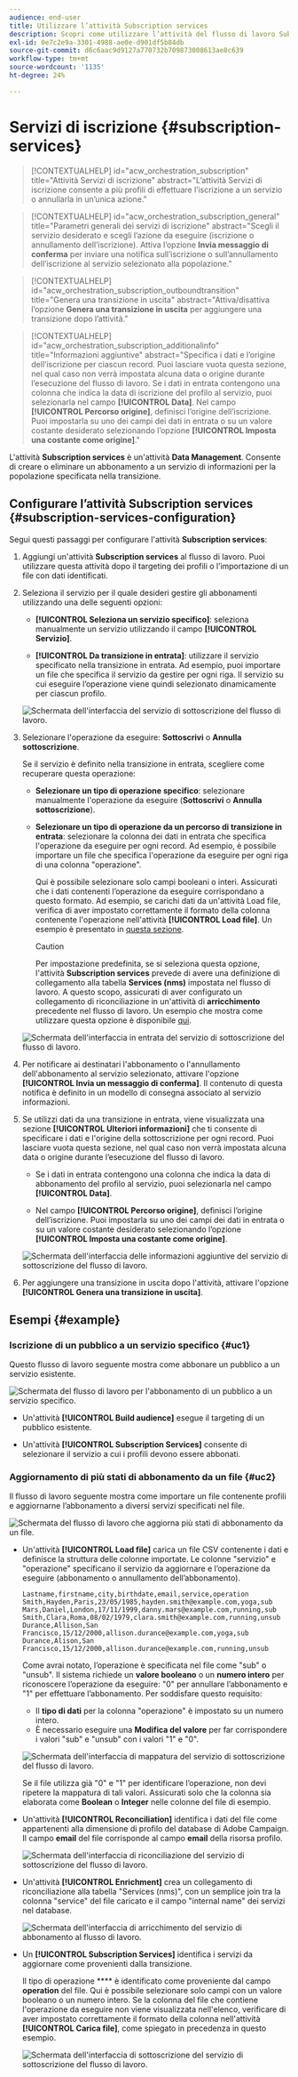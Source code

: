 ```yaml
---
audience: end-user
title: Utilizzare l’attività Subscription services
description: Scopri come utilizzare l’attività del flusso di lavoro Subscription services
exl-id: 0e7c2e9a-3301-4988-ae0e-d901df5b84db
source-git-commit: d6c6aac9d9127a770732b709873008613ae8c639
workflow-type: tm+mt
source-wordcount: '1135'
ht-degree: 24%

---
```


# Servizi di iscrizione {#subscription-services}

>[!CONTEXTUALHELP]
>id="acw_orchestration_subscription"
>title="Attività Servizi di iscrizione"
>abstract="L’attività Servizi di iscrizione consente a più profili di effettuare l’iscrizione a un servizio o annullarla in un’unica azione."

>[!CONTEXTUALHELP]
>id="acw_orchestration_subscription_general"
>title="Parametri generali dei servizi di iscrizione"
>abstract="Scegli il servizio desiderato e scegli l’azione da eseguire (iscrizione o annullamento dell’iscrizione). Attiva l’opzione **Invia messaggio di conferma** per inviare una notifica sull’iscrizione o sull’annullamento dell’iscrizione al servizio selezionato alla popolazione."

>[!CONTEXTUALHELP]
>id="acw_orchestration_subscription_outboundtransition"
>title="Genera una transizione in uscita"
>abstract="Attiva/disattiva l’opzione **Genera una transizione in uscita** per aggiungere una transizione dopo l’attività."

>[!CONTEXTUALHELP]
>id="acw_orchestration_subscription_additionalinfo"
>title="Informazioni aggiuntive"
>abstract="Specifica i dati e l’origine dell’iscrizione per ciascun record. Puoi lasciare vuota questa sezione, nel qual caso non verrà impostata alcuna data o origine durante l’esecuzione del flusso di lavoro. Se i dati in entrata contengono una colonna che indica la data di iscrizione del profilo al servizio, puoi selezionarla nel campo **[!UICONTROL Data]**. Nel campo **[!UICONTROL Percorso origine]**, definisci l’origine dell’iscrizione. Puoi impostarla su uno dei campi dei dati in entrata o su un valore costante desiderato selezionando l’opzione **[!UICONTROL Imposta una costante come origine]**."

L&#39;attività **Subscription services** è un&#39;attività **Data Management**. Consente di creare o eliminare un abbonamento a un servizio di informazioni per la popolazione specificata nella transizione.

## Configurare l’attività Subscription services {#subscription-services-configuration}

Segui questi passaggi per configurare l&#39;attività **Subscription services**:

1. Aggiungi un&#39;attività **Subscription services** al flusso di lavoro. Puoi utilizzare questa attività dopo il targeting dei profili o l’importazione di un file con dati identificati.

1. Seleziona il servizio per il quale desideri gestire gli abbonamenti utilizzando una delle seguenti opzioni:

   * **[!UICONTROL Seleziona un servizio specifico]**: seleziona manualmente un servizio utilizzando il campo **[!UICONTROL Servizio]**.

   * **[!UICONTROL Da transizione in entrata]**: utilizzare il servizio specificato nella transizione in entrata. Ad esempio, puoi importare un file che specifica il servizio da gestire per ogni riga. Il servizio su cui eseguire l’operazione viene quindi selezionato dinamicamente per ciascun profilo.

   ![Schermata dell&#39;interfaccia del servizio di sottoscrizione del flusso di lavoro.](../assets/workflow-subscription-service.png)

1. Selezionare l&#39;operazione da eseguire: **Sottoscrivi** o **Annulla sottoscrizione**.

   Se il servizio è definito nella transizione in entrata, scegliere come recuperare questa operazione:

   * **Selezionare un tipo di operazione specifico**: selezionare manualmente l&#39;operazione da eseguire (**Sottoscrivi** o **Annulla sottoscrizione**).

   * **Selezionare un tipo di operazione da un percorso di transizione in entrata**: selezionare la colonna dei dati in entrata che specifica l&#39;operazione da eseguire per ogni record. Ad esempio, è possibile importare un file che specifica l&#39;operazione da eseguire per ogni riga di una colonna &quot;operazione&quot;.

     Qui è possibile selezionare solo campi booleani o interi. Assicurati che i dati contenenti l’operazione da eseguire corrispondano a questo formato. Ad esempio, se carichi dati da un&#39;attività Load file, verifica di aver impostato correttamente il formato della colonna contenente l&#39;operazione nell&#39;attività **[!UICONTROL Load file]**. Un esempio è presentato in [questa sezione](#uc2).

     >[!CAUTION]
     >
     >Per impostazione predefinita, se si seleziona questa opzione, l&#39;attività **Subscription services** prevede di avere una definizione di collegamento alla tabella **Services (nms)** impostata nel flusso di lavoro. A questo scopo, assicurati di aver configurato un collegamento di riconciliazione in un&#39;attività di **arricchimento** precedente nel flusso di lavoro. Un esempio che mostra come utilizzare questa opzione è disponibile [qui](#uc2).

   ![Schermata dell&#39;interfaccia in entrata del servizio di sottoscrizione del flusso di lavoro.](../assets/workflow-subscription-service-inbound.png)

1. Per notificare ai destinatari l&#39;abbonamento o l&#39;annullamento dell&#39;abbonamento al servizio selezionato, attivare l&#39;opzione **[!UICONTROL Invia un messaggio di conferma]**. Il contenuto di questa notifica è definito in un modello di consegna associato al servizio informazioni.

1. Se utilizzi dati da una transizione in entrata, viene visualizzata una sezione **[!UICONTROL Ulteriori informazioni]** che ti consente di specificare i dati e l&#39;origine della sottoscrizione per ogni record. Puoi lasciare vuota questa sezione, nel qual caso non verrà impostata alcuna data o origine durante l’esecuzione del flusso di lavoro.

   * Se i dati in entrata contengono una colonna che indica la data di abbonamento del profilo al servizio, puoi selezionarla nel campo **[!UICONTROL Data]**.

   * Nel campo **[!UICONTROL Percorso origine]**, definisci l’origine dell’iscrizione. Puoi impostarla su uno dei campi dei dati in entrata o su un valore costante desiderato selezionando l’opzione **[!UICONTROL Imposta una costante come origine]**.

   ![Schermata dell&#39;interfaccia delle informazioni aggiuntive del servizio di sottoscrizione del flusso di lavoro.](../assets/workflow-subscription-service-additional.png)

1. Per aggiungere una transizione in uscita dopo l&#39;attività, attivare l&#39;opzione **[!UICONTROL Genera una transizione in uscita]**.

## Esempi {#example}

### Iscrizione di un pubblico a un servizio specifico {#uc1}

Questo flusso di lavoro seguente mostra come abbonare un pubblico a un servizio esistente.

![Schermata del flusso di lavoro per l&#39;abbonamento di un pubblico a un servizio specifico.](../assets/workflow-subscription-service-uc1.png)

* Un&#39;attività **[!UICONTROL Build audience]** esegue il targeting di un pubblico esistente.

* Un&#39;attività **[!UICONTROL Subscription Services]** consente di selezionare il servizio a cui i profili devono essere abbonati.

### Aggiornamento di più stati di abbonamento da un file {#uc2}

Il flusso di lavoro seguente mostra come importare un file contenente profili e aggiornarne l’abbonamento a diversi servizi specificati nel file.

![Schermata del flusso di lavoro che aggiorna più stati di abbonamento da un file.](../assets/workflow-subscription-service-uc2.png)

* Un&#39;attività **[!UICONTROL Load file]** carica un file CSV contenente i dati e definisce la struttura delle colonne importate. Le colonne &quot;servizio&quot; e &quot;operazione&quot; specificano il servizio da aggiornare e l’operazione da eseguire (abbonamento o annullamento dell’abbonamento).

  ```
  Lastname,firstname,city,birthdate,email,service,operation
  Smith,Hayden,Paris,23/05/1985,hayden.smith@example.com,yoga,sub
  Mars,Daniel,London,17/11/1999,danny.mars@example.com,running,sub
  Smith,Clara,Roma,08/02/1979,clara.smith@example.com,running,unsub
  Durance,Allison,San Francisco,15/12/2000,allison.durance@example.com,yoga,sub
  Durance,Alison,San Francisco,15/12/2000,allison.durance@example.com,running,unsub
  ```

  Come avrai notato, l’operazione è specificata nel file come &quot;sub&quot; o &quot;unsub&quot;. Il sistema richiede un **valore booleano** o un **numero intero** per riconoscere l’operazione da eseguire: &quot;0&quot; per annullare l’abbonamento e &quot;1&quot; per effettuare l’abbonamento. Per soddisfare questo requisito:
   * Il **tipo di dati** per la colonna &quot;operazione&quot; è impostato su un numero intero.
   * È necessario eseguire una **Modifica del valore** per far corrispondere i valori &quot;sub&quot; e &quot;unsub&quot; con i valori &quot;1&quot; e &quot;0&quot;.

  ![Schermata dell&#39;interfaccia di mappatura del servizio di sottoscrizione del flusso di lavoro.](../assets/workflow-subscription-service-uc2-mapping.png)

  Se il file utilizza già &quot;0&quot; e &quot;1&quot; per identificare l’operazione, non devi ripetere la mappatura di tali valori. Assicurati solo che la colonna sia elaborata come **Boolean** o **Integer** nelle colonne del file di esempio.

* Un&#39;attività **[!UICONTROL Reconciliation]** identifica i dati del file come appartenenti alla dimensione di profilo del database di Adobe Campaign. Il campo **email** del file corrisponde al campo **email** della risorsa profilo.

  ![Schermata dell&#39;interfaccia di riconciliazione del servizio di sottoscrizione del flusso di lavoro.](../assets/workflow-subscription-service-uc2-reconciliation.png)

* Un&#39;attività **[!UICONTROL Enrichment]** crea un collegamento di riconciliazione alla tabella &quot;Services (nms)&quot;, con un semplice join tra la colonna &quot;service&quot; del file caricato e il campo &quot;internal name&quot; dei servizi nel database.

  ![Schermata dell&#39;interfaccia di arricchimento del servizio di abbonamento al flusso di lavoro.](../assets/workflow-subscription-service-uc2-enrichment.png)

* Un **[!UICONTROL Subscription Services]** identifica i servizi da aggiornare come provenienti dalla transizione.

  Il tipo di operazione **** è identificato come proveniente dal campo **operation** del file. Qui è possibile selezionare solo campi con un valore booleano o un numero intero. Se la colonna del file che contiene l&#39;operazione da eseguire non viene visualizzata nell&#39;elenco, verificare di aver impostato correttamente il formato della colonna nell&#39;attività **[!UICONTROL Carica file]**, come spiegato in precedenza in questo esempio.

  ![Schermata dell&#39;interfaccia di sottoscrizione del servizio di sottoscrizione del flusso di lavoro.](../assets/workflow-subscription-service-uc2-subscription.png)